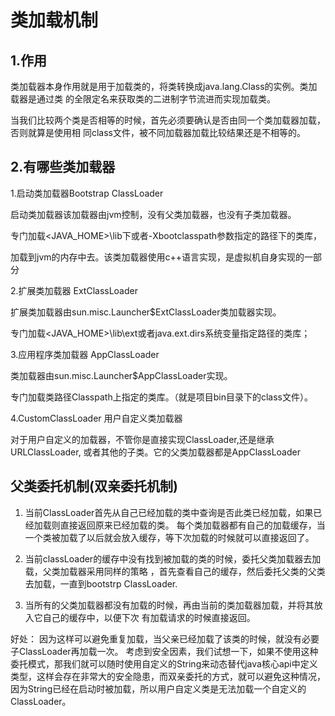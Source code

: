 # 类加载机制

## 1.作用

类加载器本身作用就是用于加载类的，将类转换成java.lang.Class的实例。类加载器是通过类
的全限定名来获取类的二进制字节流进而实现加载类。

当我们比较两个类是否相等的时候，首先必须要确认是否由同一个类加载器加载，否则就算是使用相
同class文件，被不同加载器加载比较结果还是不相等的。

## 2.有哪些类加载器

1.启动类加载器Bootstrap ClassLoader

启动类加载器该加载器由jvm控制，没有父类加载器，也没有子类加载器。

专门加载<JAVA_HOME>\lib下或者-Xbootclasspath参数指定的路径下的类库，

加载到jvm的内存中去。该类加载器使用c++语言实现，是虚拟机自身实现的一部分

2.扩展类加载器 ExtClassLoader

扩展类加载器由sun.misc.Launcher$ExtClassLoader类加载器实现。

专门加载<JAVA_HOME>\lib\ext或者java.ext.dirs系统变量指定路径的类库；


3.应用程序类加载器 AppClassLoader

类加载器由sun.misc.Launcher$AppClassLoader实现。

专门加载类路径Classpath上指定的类库。（就是项目bin目录下的class文件）。

4.CustomClassLoader 用户自定义类加载器

对于用户自定义的加载器，不管你是直接实现ClassLoader,还是继承URLClassLoader,
或者其他的子类。它的父类加载器都是AppClassLoader

## 父类委托机制(双亲委托机制)

1.  当前ClassLoader首先从自己已经加载的类中查询是否此类已经加载，如果已经加载则直接返回原来已经加载的类。
每个类加载器都有自己的加载缓存，当一个类被加载了以后就会放入缓存，等下次加载的时候就可以直接返回了。

2.  当前classLoader的缓存中没有找到被加载的类的时候，委托父类加载器去加载，父类加载器采用同样的策略
，首先查看自己的缓存，然后委托父类的父类去加载，一直到bootstrp ClassLoader.

3.  当所有的父类加载器都没有加载的时候，再由当前的类加载器加载，并将其放入它自己的缓存中，以便下次
有加载请求的时候直接返回。


好处：
因为这样可以避免重复加载，当父亲已经加载了该类的时候，就没有必要子ClassLoader再加载一次。
考虑到安全因素，我们试想一下，如果不使用这种委托模式，那我们就可以随时使用自定义的String来动态替代java核心api中定义类型，这样会存在非常大的安全隐患，而双亲委托的方式，就可以避免这种情况，因为String已经在启动时被加载，所以用户自定义类是无法加载一个自定义的ClassLoader。




